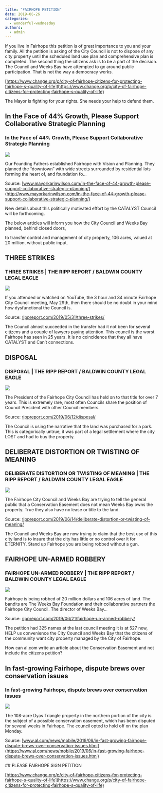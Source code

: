 ```yaml
---
title: "FAIRHOPE PETITION"
date: 2019-06-26
categories: 
  - wonderful-wednesday
authors: 
  - admin
---
```


If you live in Fairhope this petition is of great importance to you and your family. All the petition is asking of the City Council is not to dispose of any city property until the scheduled land use plan and comprehensive plan is completed. The second thing the citizens ask is to be a part of the decision. The Council and Weeks Bay have attempted to go around public participation. That is not the way a democracy works.

[https://www.change.org/p/city-of-fairhope-citizens-for-protecting-fairhope-s-quality-of-life](https://www.change.org/p/city-of-fairhope-citizens-for-protecting-fairhope-s-quality-of-life)

The Mayor is fighting for your rights. She needs your help to defend them.

<div class="link-preview">

## In the Face of 44% Growth, Please Support Collaborative Strategic Planning

### In the Face of 44% Growth, Please Support Collaborative Strategic Planning

![](http://mayorkarinwilson.com/wp-content/uploads/2019/06/girl-on-bench-bruce-larson-vision-1024x922.jpg)

Our Founding Fathers established Fairhope with Vision and Planning. They planned the “downtown” with wide streets surrounded by residential lots forming the heart of, and foundation fo…

Source: [www.mayorkarinwilson.com/in-the-face-of-44-growth-please-support-collaborative-strategic-planning/](http://www.mayorkarinwilson.com/in-the-face-of-44-growth-please-support-collaborative-strategic-planning/)

</div>
New details about this politically motivated effort by the CATALYST Council will be forthcoming.

The below articles will inform you how the City Council and Weeks Bay planned, behind closed doors,

to transfer control and management of city property, 106 acres, valued at 20 million, without public input.

<div class="link-preview">

## THREE STRIKES

### THREE STRIKES | THE RIPP REPORT / BALDWIN COUNTY LEGAL EAGLE

![](https://cdn.rippreport.com/strikes-1.png)

If you attended or watched on YouTube, the 3 hour and 34 minute Fairhope City Council meeting, May 29th, then there should be no doubt in your mind how dysfunctional the Council is.

Source: [rippreport.com/2019/05/31/three-strikes/](https://rippreport.com/three-strikes/)

</div>
The Council almost succeeded in the transfer had it not been for several citizens and a couple of lawyers paying attention. This council is the worst Fairhope has seen in 25 years. It is no coincidence that they all have CATALYST and Can’t connections.

<div class="link-preview">

## DISPOSAL

### DISPOSAL | THE RIPP REPORT / BALDWIN COUNTY LEGAL EAGLE

![](https://cdn.rippreport.com/garbage.jpg)

The President of the Fairhope City Council has held on to that title for over 7 years. This is extremely rare, most often Councils share the position of Council President with other Council members.

Source: [rippreport.com/2019/06/12/disposal/](https://rippreport.com/disposal/)

</div>
The Council is using the narrative that the land was purchased for a park. This is categorically untrue, it was part of a legal settlement where the city LOST and had to buy the property.

<div class="link-preview">

## DELIBERATE DISTORTION OR TWISTING OF MEANING

### DELIBERATE DISTORTION OR TWISTING OF MEANING | THE RIPP REPORT / BALDWIN COUNTY LEGAL EAGLE

![](https://cdn.rippreport.com/divergent.png)

The Fairhope City Council and Weeks Bay are trying to tell the general public that a Conservation Easement does not mean Weeks Bay owns the property. True they also have no lease or title to the land.

Source: [rippreport.com/2019/06/14/deliberate-distortion-or-twisting-of-meaning/](https://rippreport.com/deliberate-distortion-or-twisting-of-meaning/)

</div>
The Council and Weeks Bay are now trying to claim that the best use of this city land is to insure that the city has little or no control over it for ETERNITY. Stand up Fairhope you are being robbed without a gun.

<div class="link-preview">

## FAIRHOPE UN-ARMED ROBBERY

### FAIRHOPE UN-ARMED ROBBERY | THE RIPP REPORT / BALDWIN COUNTY LEGAL EAGLE

![](https://cdn.rippreport.com/money.png)

Fairhope is being robbed of 20 million dollars and 106 acres of land. The bandits are The Weeks Bay Foundation and their collaborative partners the Fairhope City Council. The director of Weeks Bay…

Source: [rippreport.com/2019/06/21/fairhope-un-armed-robbery/](https://rippreport.com/fairhope-un-armed-robbery/)

</div>
The petition had 325 names at the last council meeting it is at 527 now, HELP us convenience the City Council and Weeks Bay that the citizens of the community want city property managed by the City of Fairhope.

How can al.com write an article about the Conservation Easement and not include the citizens petition?

<div class="link-preview">

## In fast-growing Fairhope, dispute brews over conservation issues

### In fast-growing Fairhope, dispute brews over conservation issues

![](https://www.al.com/resizer/s6i55w6KPUMax9no4vZ51BCiN9Y=/1200x0/arc-anglerfish-arc2-prod-advancelocal.s3.amazonaws.com/public/4KOVA5TXHZDZTLPCMYPKDTQYFI.JPG)

The 108-acre Dyas Triangle property in the northern portion of the city is the subject of a possible conservation easement, which has been disputed for several weeks in Fairhope. The council opted to hold off on the plan Monday.

Source: [www.al.com/news/mobile/2019/06/in-fast-growing-fairhope-dispute-brews-over-conservation-issues.html](https://www.al.com/news/mobile/2019/06/in-fast-growing-fairhope-dispute-brews-over-conservation-issues.html)

</div>
## PLEASE FAIRHOPE SIGN PETITION

[https://www.change.org/p/city-of-fairhope-citizens-for-protecting-fairhope-s-quality-of-life](https://www.change.org/p/city-of-fairhope-citizens-for-protecting-fairhope-s-quality-of-life)
